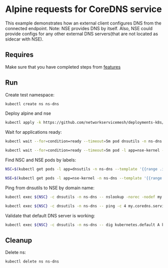 # Alpine requests for CoreDNS service

This example demonstrates how an external client configures DNS from the connected endpoint. 
Note: NSE provides DNS by itself. Also, NSE could provide configs for any other external DNS servers(that are not located as sidecar with NSE).

## Requires

Make sure that you have completed steps from [features](../)

## Run

Create test namespace:
```bash
kubectl create ns ns-dns
```

Deploy alpine and nse
```bash
kubectl apply -k https://github.com/networkservicemesh/deployments-k8s/examples/features/dns?ref=bf1e078f4dc5c6bd871df4deabba2dc1d93320bb
```

Wait for applications ready:
```bash
kubectl wait --for=condition=ready --timeout=5m pod dnsutils -n ns-dns
```
```bash
kubectl wait --for=condition=ready --timeout=5m pod -l app=nse-kernel -n ns-dns
```

Find NSC and NSE pods by labels:
```bash
NSC=$(kubectl get pods -l app=dnsutils -n ns-dns --template '{{range .items}}{{.metadata.name}}{{"\n"}}{{end}}')
```
```bash
NSE=$(kubectl get pods -l app=nse-kernel -n ns-dns --template '{{range .items}}{{.metadata.name}}{{"\n"}}{{end}}')
```

Ping from dnsutils to NSE by domain name:
```bash
kubectl exec ${NSC} -c dnsutils -n ns-dns -- nslookup -norec -nodef my.coredns.service
```
```bash
kubectl exec ${NSC} -c dnsutils -n ns-dns -- ping -c 4 my.coredns.service
```

Validate that default DNS server is working:
```bash
kubectl exec ${NSC} -c dnsutils -n ns-dns -- dig kubernetes.default A kubernetes.default AAAA | grep "kubernetes.default.svc.cluster.local"
```

## Cleanup

Delete ns:
```bash
kubectl delete ns ns-dns
```
